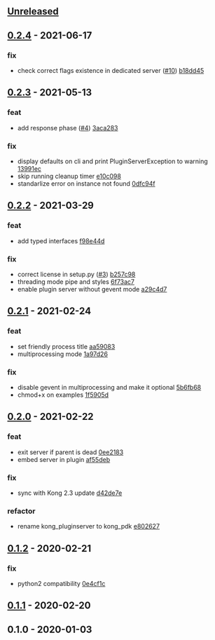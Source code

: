 <a name="unreleased"></a>
## [Unreleased]


<a name="0.2.4"></a>
## [0.2.4] - 2021-06-17
### fix
- check correct flags existence in dedicated server ([#10](https://github.com/Kong/kong-python-pdk/issues/10)) [b18dd45](https://github.com/Kong/kong-python-pdk/commit/b18dd458def039a6a2dad4c42baa7b55d64fe027)


<a name="0.2.3"></a>
## [0.2.3] - 2021-05-13
### feat
- add response phase ([#4](https://github.com/Kong/kong-python-pdk/issues/4)) [3aca283](https://github.com/Kong/kong-python-pdk/commit/3aca2836a63eaa6bee09c76777c8cdb39a495c39)

### fix
- display defaults on cli and print PluginServerException to warning [13991ec](https://github.com/Kong/kong-python-pdk/commit/13991ec5d6373463d847c5ef073543568c0894bb)
- skip running cleanup timer [e10c098](https://github.com/Kong/kong-python-pdk/commit/e10c098a5f4c959f6fce4fc74c3d987443e386bc)
- standarlize error on instance not found [0dfc94f](https://github.com/Kong/kong-python-pdk/commit/0dfc94f3a6cf4ffc90cd2edb8891b1264d26b27c)


<a name="0.2.2"></a>
## [0.2.2] - 2021-03-29
### feat
- add typed interfaces [f98e44d](https://github.com/Kong/kong-python-pdk/commit/f98e44d75271d5daceaf00f8f011ce7efaa19865)

### fix
- correct license in setup.py ([#3](https://github.com/Kong/kong-python-pdk/issues/3)) [b257c98](https://github.com/Kong/kong-python-pdk/commit/b257c98298343e2911de35d89dc44c1cb0f59547)
- threading mode pipe and styles [6f73ac7](https://github.com/Kong/kong-python-pdk/commit/6f73ac76c6f3fc49081ba67b62e0d9ea4547cbb1)
- enable plugin server without gevent mode [a29c4d7](https://github.com/Kong/kong-python-pdk/commit/a29c4d765fb9e2dfa1a8b27fccb333864a61d529)


<a name="0.2.1"></a>
## [0.2.1] - 2021-02-24
### feat
- set friendly process title [aa59083](https://github.com/Kong/kong-python-pdk/commit/aa59083e6ede0394fdf2cb25f9925a36a7cc5aae)
- multiprocessing mode [1a97d26](https://github.com/Kong/kong-python-pdk/commit/1a97d26e773c399149f12bee08943821a3dd9c7b)

### fix
- disable gevent in multiprocessing and make it optional [5b6fb68](https://github.com/Kong/kong-python-pdk/commit/5b6fb682d9237ebb75bc653c0536678f3efe7d67)
- chmod+x on examples [1f5905d](https://github.com/Kong/kong-python-pdk/commit/1f5905dc879528c519411b2914e20e2b5236e749)


<a name="0.2.0"></a>
## [0.2.0] - 2021-02-22
### feat
- exit server if parent is dead [0ee2183](https://github.com/Kong/kong-python-pdk/commit/0ee2183c5679d9cc255435ff98c82d28fbf22f5b)
- embed server in plugin [af55deb](https://github.com/Kong/kong-python-pdk/commit/af55deb6d2f65a8a2be654cd4c8d7f13247869ee)

### fix
- sync with Kong 2.3 update [d42de7e](https://github.com/Kong/kong-python-pdk/commit/d42de7ef9565f316890aad3132e432e6a04c77f7)

### refactor
- rename kong_pluginserver to kong_pdk [e802627](https://github.com/Kong/kong-python-pdk/commit/e802627436e4b856a16e4d68b9329914f2a3a4cc)


<a name="0.1.2"></a>
## [0.1.2] - 2020-02-21
### fix
- python2 compatibility [0e4cf1c](https://github.com/Kong/kong-python-pdk/commit/0e4cf1cda574db778e8152b30359e6e9927b0432)


<a name="0.1.1"></a>
## [0.1.1] - 2020-02-20

<a name="0.1.0"></a>
## 0.1.0 - 2020-01-03

[Unreleased]: https://github.com/Kong/kong-python-pdk/compare/0.2.4...HEAD
[0.2.4]: https://github.com/Kong/kong-python-pdk/compare/0.2.3...0.2.4
[0.2.3]: https://github.com/Kong/kong-python-pdk/compare/0.2.2...0.2.3
[0.2.2]: https://github.com/Kong/kong-python-pdk/compare/0.2.1...0.2.2
[0.2.1]: https://github.com/Kong/kong-python-pdk/compare/0.2.0...0.2.1
[0.2.0]: https://github.com/Kong/kong-python-pdk/compare/0.1.2...0.2.0
[0.1.2]: https://github.com/Kong/kong-python-pdk/compare/0.1.1...0.1.2
[0.1.1]: https://github.com/Kong/kong-python-pdk/compare/0.1.0...0.1.1
